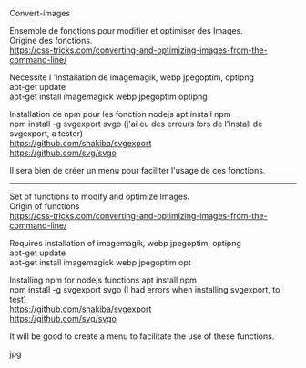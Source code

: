 Convert-images

Ensemble de fonctions pour modifier et optimiser des Images.<br>
Origine des fonctions.<br>
https://css-tricks.com/converting-and-optimizing-images-from-the-command-line/

Necessite l 'installation de imagemagik, webp jpegoptim, optipng<br>
apt-get update<br>
apt-get install imagemagick webp jpegoptim optipng

Installation de npm pour les fonction nodejs
apt install npm<br>
npm install -g svgexport svgo (j'ai eu des erreurs lors de l'install de svgexport, a tester)<br>
https://github.com/shakiba/svgexport<br>
https://github.com/svg/svgo

Il sera bien de créer un menu pour faciliter l'usage de ces fonctions.<br>

______________________________________________________________________________

Set of functions to modify and optimize Images.<br>
Origin of functions<br>
https://css-tricks.com/converting-and-optimizing-images-from-the-command-line/

Requires installation of imagemagik, webp jpegoptim, optipng<br>
apt-get update<br>
apt-get install imagemagick webp jpegoptim opt

Installing npm for nodejs functions
apt install npm<br>
npm install -g svgexport svgo (I had errors when installing svgexport, to test)<br>
https://github.com/shakiba/svgexport<br>
https://github.com/svg/svgo

It will be good to create a menu to facilitate the use of these functions.

jpg
